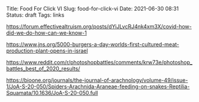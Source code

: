 Title: Food For Click VI
Slug: food-for-click-vi
Date: 2021-06-30 08:31
Status: draft
Tags: links

https://forum.effectivealtruism.org/posts/dYiJLvcRJ4nk4xm3X/covid-how-did-we-do-how-can-we-know-1

https://www.jns.org/5000-burgers-a-day-worlds-first-cultured-meat-production-plant-opens-in-israel

https://www.reddit.com/r/photoshopbattles/comments/krw73e/photoshop_battles_best_of_2020_results/

https://bioone.org/journals/the-journal-of-arachnology/volume-49/issue-1/JoA-S-20-050/Spiders-Arachnida-Araneae-feeding-on-snakes-Reptilia-Squamata/10.1636/JoA-S-20-050.full
